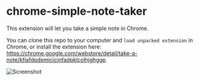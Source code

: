 chrome-simple-note-taker
========================

This extension will let you take a simple note in Chrome.


You can clone this repo to your computer and `load unpacked extension` in Chrome, or install the extension here: https://chrome.google.com/webstore/detail/take-a-note/kfiafdpdemicicjnfadpklcolhjghggp

![Screenshot](http://uk.omg.li/RgPI/by%20default%202013-09-30%20at%2014.20.14.png)
